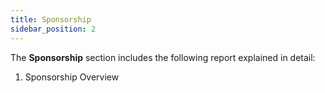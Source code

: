 ```yaml
---
title: Sponsorship
sidebar_position: 2
---
```


The **Sponsorship** section includes the following report explained in detail:

1. Sponsorship Overview